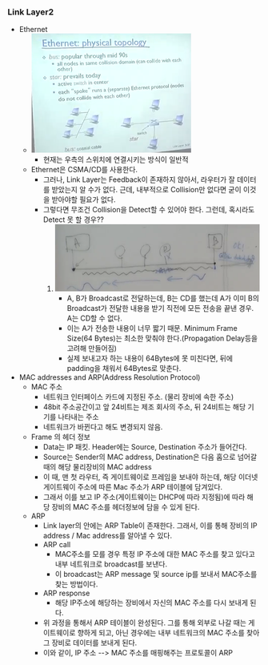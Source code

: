 ### Link Layer2
- Ethernet
  - ![Alt text](/img/15-0.png)
    - 현재는 우측의 스위치에 연결시키는 방식이 일반적
  - Ethernet은 CSMA/CD를 사용한다.
    - 그러나, Link Layer는 Feedback이 존재하지 않아서, 라우터가 잘 데이터를 받았는지 알 수가 없다. 근데, 내부적으로 Collision만 없다면 굳이 이것을 받아야할 필요가 없다.
    - 그렇다면 무조건 Collision을 Detect할 수 있어야 한다. 그런데, 혹시라도 Detect 못 할 경우??
      1. ![Alt text](/img/15-1.png)
         - A, B가 Broadcast로 전달하는데, B는 CD를 했는데 A가 이미 B의 Broadcast가 전달한 내용을 받기 직전에 모든 전송을 끝낸 경우. A는 CD할 수 없다.
         - 이는 A가 전송한 내용이 너무 짧기 때문. Minimum Frame Size(64 Bytes)는 최소한 맞춰야 한다.(Propagation Delay등을 고려해 만들어짐)
         - 실제 보내고자 하는 내용이 64Bytes에 못 미친다면, 뒤에 padding을 채워서 64Bytes로 맞춘다.
- MAC addresses and ARP(Address Resolution Protocol)
  - MAC 주소
    - 네트워크 인터페이스 카드에 지정된 주소. (물리 장비에 속한 주소)
    - 48bit 주소공간이고 앞 24비트는 제조 회사의 주소, 뒤 24비트는 해당 기기를 나타내는 주소
    - 네트워크가 바뀐다고 해도 변경되지 않음.
  - Frame 의 헤더 정보
    - Data는 IP 패킷. Header에는 Source, Destination 주소가 들어간다.
    - Source는 Sender의 MAC address, Destination은 다음 홉으로 넘어갈 때의 해당 물리장비의 MAC address
    - 이 때, 맨 첫 라우터, 즉 게이트웨이로 프레임을 보내야 하는데, 해당 이더넷 게이트웨이 주소에 따른 Mac 주소가 ARP 테이블에 담겨있다.
    - 그래서 이를 보고 IP 주소(게이트웨이는 DHCP에 따라 지정됨)에 따라 해당 장비의 MAC 주소를 헤더정보에 담을 수 있게 된다.
  - ARP
    - Link layer의 안에는 ARP Table이 존재한다. 그래서, 이를 통해 장비의 IP address / Mac address를 알아낼 수 있다.
    - ARP call
      - MAC주소를 모를 경우 특정 IP 주소에 대한 MAC 주소를 찾고 있다고 내부 네트워크로 broadcast를 보낸다.
      - 이 broadcast는 ARP message 및 source ip를 보내서 MAC주소를 찾는 방법이다.
    - ARP response
      - 해당 IP주소에 해당하는 장비에서 자신의 MAC 주소를 다시 보내게 된다.
    - 위 과정을 통해서 ARP 테이블이 완성된다. 그를 통해 외부로 나갈 때는 게이트웨이로 향하게 되고, 아닌 경우에는 내부 네트워크의 MAC 주소를 찾아 그 장비로 데이터를 보내게 된다.
    - 이와 같이, IP 주소 --> MAC 주소를 매핑해주는 프로토콜이 ARP